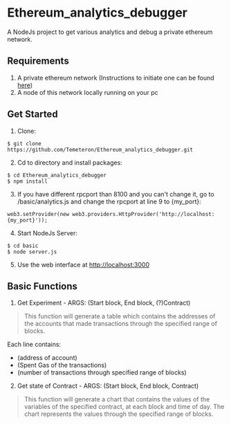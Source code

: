 # Ethereum_analytics_debugger
A NodeJs project to get various analytics and debug a private ethereum network.

## Requirements
1) A private ethereum network (Instructions to initiate one can be found [here](https://github.com/Temeteron/my_private_blockchain_network]))
2) A node of this network locally running on your pc

## Get Started
1) Clone:
```
$ git clone https://github.com/Temeteron/Ethereum_analytics_debugger.git
```

2) Cd to directory and install packages:
```
$ cd Ethereum_analytics_debugger
$ npm install
```

3) If you have different rpcport than 8100 and you can't change it, go to /basic/analytics.js and change the rpcport at line 9 to {my_port}:
```
web3.setProvider(new web3.providers.HttpProvider('http://localhost:{my_port}'));
```

4) Start NodeJs Server:
```
$ cd basic
$ node server.js
```

5) Use the web interface at [http://localhost:3000](http://localhost:3000)

## Basic Functions

1) Get Experiment - ARGS: (Start block, End block, (?)Contract)

>This function will generate a table which contains the addresses of the accounts that made transactions through the specified range of blocks.

Each line contains: 
- (address of account)
- (Spent Gas of the transactions)
- (number of transactions through specified range of blocks)

2) Get state of Contract - ARGS: (Start block, End block, Contract)

>This function will generate a chart that contains the values of the variables of the specified contract, at each block and time of day. The chart represents the values through the specified range of blocks.